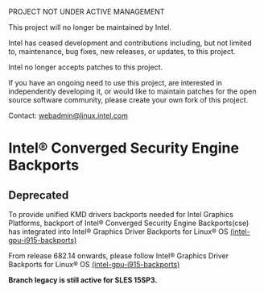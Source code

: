 PROJECT NOT UNDER ACTIVE MANAGEMENT

This project will no longer be maintained by Intel.

Intel has ceased development and contributions including, but not limited to, maintenance, bug fixes, new releases, or updates, to this project.  

Intel no longer accepts patches to this project.

If you have an ongoing need to use this project, are interested in independently developing it, or would like to maintain patches for the open source software community, please create your own fork of this project.  

Contact: webadmin@linux.intel.com
# Intel® Converged Security Engine Backports

## Deprecated

To provide unified KMD drivers backports needed for Intel Graphics Platforms,
backport of Intel® Converged Security Engine Backports(cse) has integrated into Intel® Graphics Driver Backports for Linux® OS [(intel-gpu-i915-backports)](https://github.com/intel-gpu/intel-gpu-i915-backports)

From release 682.14 onwards, please follow Intel® Graphics Driver Backports for Linux® OS [(intel-gpu-i915-backports)](https://github.com/intel-gpu/intel-gpu-i915-backports)

**Branch legacy is still active for SLES 15SP3.**
